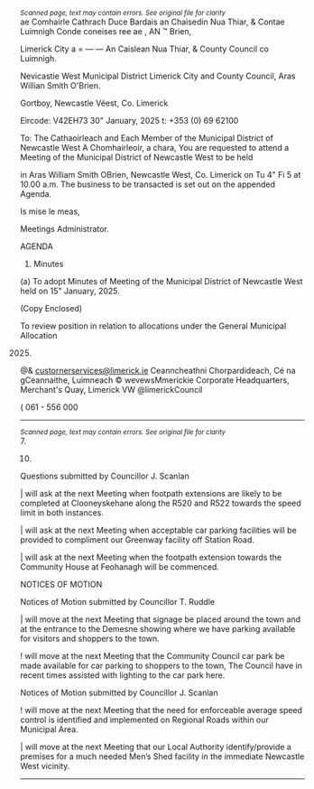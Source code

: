 *<small>Scanned page, text may contain errors. See original file for clarity</small>*  
ae Comhairle Cathrach Duce Bardais an Chaisedin Nua Thiar,
& Contae Luimnigh Conde coneises ree ae ,
AN ™ Brien,

Limerick City a
= — — An Caislean Nua Thiar,
& County Council co Luimnigh.

Nevicastie West Municipal District
Limerick City and County Council,
Aras Willian Smith O'Brien.

Gortboy,
Newcastle Véest,
Co. Limerick

Eircode: V42EH73
30" January, 2025 t: +353 (0) 69 62100

To: The Cathaoirleach and Each Member of the Municipal District of Newcastle West
A Chomhairleoir, a chara,
You are requested to attend a Meeting of the Municipal District of Newcastle West to be held

in Aras William Smith OBrien, Newcastle West, Co. Limerick on Tu 4" Fi 5
at 10.00 a.m. The business to be transacted is set out on the appended Agenda.

Is mise le meas,

Meetings Administrator.

AGENDA
1. Minutes

(a) To adopt Minutes of Meeting of the Municipal District of Newcastle West held on 15"
January, 2025.

(Copy Enclosed)

To review position in relation to allocations under the General Municipal Allocation

2025.
@& custornerservices@limerick.ie
Ceanncheathni Chorpardideach, Cé na gCeannaithe, Luimneach © wevewsMmerickie
Corporate Headquarters, Merchant's Quay, Limerick VW @limerickCouncil

( 061 - 556 000

---
*<small>Scanned page, text may contain errors. See original file for clarity</small>*  
7.

10.

Questions submitted by Councillor J. Scanlan

| will ask at the next Meeting when footpath extensions are likely to be completed at
Clooneyskehane along the R520 and R522 towards the speed limit in both instances.

| will ask at the next Meeting when acceptable car parking facilities will be provided
to compliment our Greenway facility off Station Road.

| will ask at the next Meeting when the footpath extension towards the Community
House at Feohanagh will be commenced.

NOTICES OF MOTION

Notices of Motion submitted by Councillor T. Ruddle

| will move at the next Meeting that signage be placed around the town and at the
entrance to the Demesne showing where we have parking available for visitors and
shoppers to the town.

! will move at the next Meeting that the Community Council car park be made
available for car parking to shoppers to the town, The Council have in recent times
assisted with lighting to the car park here.

Notices of Motion submitted by Councillor J. Scanlan

! will move at the next Meeting that the need for enforceable average speed control
is identified and implemented on Regional Roads within our Municipal Area.

| will move at the next Meeting that our Local Authority identify/provide a premises
for a much needed Men’s Shed facility in the immediate Newcastle West vicinity.

---
